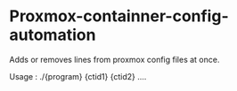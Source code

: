 # Proxmox-containner-config-automation
Adds or removes lines from proxmox config files at once.

Usage :
  ./{program} {ctid1} {ctid2} ....
  
